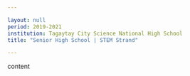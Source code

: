 ```yaml
---

layout: null 
period: 2019-2021 
institution: Tagaytay City Science National High School
title: "Senior High School | STEM Strand"

---
```


content
